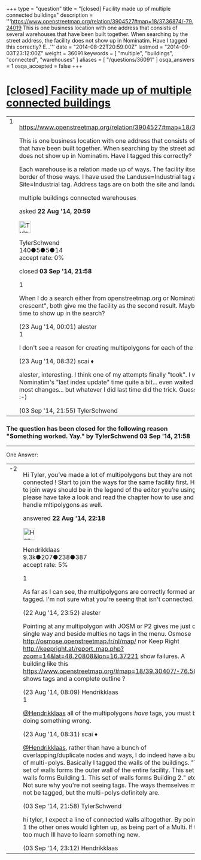 +++
type = "question"
title = "[closed] Facility made up of multiple connected buildings"
description = '''https://www.openstreetmap.org/relation/3904527#map=18/37.36874/-79.24019 This is one business location with one address that consists of several warehouses that have been built together. When searching by the street address, the facility does not show up in Nominatim. Have I tagged this correctly? E...'''
date = "2014-08-22T20:59:00Z"
lastmod = "2014-09-03T23:12:00Z"
weight = 36091
keywords = [ "multiple", "buildings", "connected", "warehouses" ]
aliases = [ "/questions/36091" ]
osqa_answers = 1
osqa_accepted = false
+++

<div class="headNormal">

# [\[closed\] Facility made up of multiple connected buildings](/questions/36091/facility-made-up-of-multiple-connected-buildings)

</div>

<div id="main-body">

<div id="askform">

<table id="question-table" style="width:100%;">
<colgroup>
<col style="width: 50%" />
<col style="width: 50%" />
</colgroup>
<tbody>
<tr>
<td style="width: 30px; vertical-align: top"><div class="vote-buttons">
<span id="post-36091-upvote" class="ajax-command post-vote up" rel="nofollow" title="I like this post (click again to cancel)"> </span>
<div id="post-36091-score" class="post-score" title="current number of votes">
1
</div>
<span id="post-36091-downvote" class="ajax-command post-vote down" rel="nofollow" title="I dont like this post (click again to cancel)"> </span> <span id="favorite-mark" class="ajax-command favorite-mark" rel="nofollow" title="mark/unmark this question as favorite (click again to cancel)"> </span>
<div id="favorite-count" class="favorite-count">
&#10;</div>
</div></td>
<td><div id="item-right">
<div class="question-body">
<p><a href="https://www.openstreetmap.org/relation/3904527#map=18/37.36874/-79.24019">https://www.openstreetmap.org/relation/3904527#map=18/37.36874/-79.24019</a></p>
<p>This is one business location with one address that consists of several warehouses that have been built together. When searching by the street address, the facility does not show up in Nominatim. Have I tagged this correctly?</p>
<p>Each warehouse is a relation made up of ways. The facility itself is the outside border of those ways. I have used the Landuse=Industrial tag as well as the Site=Industrial tag. Address tags are on both the site and landuse relations.</p>
</div>
<div id="question-tags" class="tags-container tags">
<span class="post-tag tag-link-multiple" rel="tag" title="see questions tagged &#39;multiple&#39;">multiple</span> <span class="post-tag tag-link-buildings" rel="tag" title="see questions tagged &#39;buildings&#39;">buildings</span> <span class="post-tag tag-link-connected" rel="tag" title="see questions tagged &#39;connected&#39;">connected</span> <span class="post-tag tag-link-warehouses" rel="tag" title="see questions tagged &#39;warehouses&#39;">warehouses</span>
</div>
<div id="question-controls" class="post-controls">
&#10;</div>
<div class="post-update-info-container">
<div class="post-update-info post-update-info-user">
<p>asked <strong>22 Aug '14, 20:59</strong></p>
<img src="https://secure.gravatar.com/avatar/5090467a1182e42ddceddb299e49b1c7?s=32&amp;d=identicon&amp;r=g" class="gravatar" width="32" height="32" alt="TylerSchwend&#39;s gravatar image" />
<p><span>TylerSchwend</span><br />
<span class="score" title="140 reputation points">140</span><span title="5 badges"><span class="badge1">●</span><span class="badgecount">5</span></span><span title="5 badges"><span class="silver">●</span><span class="badgecount">5</span></span><span title="14 badges"><span class="bronze">●</span><span class="badgecount">14</span></span><br />
<span class="accept_rate" title="Rate of the user&#39;s accepted answers">accept rate:</span> <span title="TylerSchwend has no accepted answers">0%</span></p>
</div>
<div class="post-update-info post-update-info-edited">
<p><span> closed <strong>03 Sep '14, 21:58</strong> </span></p>
</div>
</div>
<div id="comments-container-36091" class="comments-container">
<span id="36104"></span>
<div id="comment-36104" class="comment">
<div id="post-36104-score" class="comment-score">
1
</div>
<div class="comment-text">
<p>When I do a search either from openstreetmap.org or Nominatim for "1 ivy crescent", both give me the facility as the second result. Maybe it just took some time to show up in the search?</p>
</div>
<div id="comment-36104-info" class="comment-info">
<span class="comment-age">(23 Aug '14, 00:01)</span> <span class="comment-user userinfo">alester</span>
</div>
</div>
<span id="36114"></span>
<div id="comment-36114" class="comment">
<div id="post-36114-score" class="comment-score">
1
</div>
<div class="comment-text">
<p>I don't see a reason for creating multipolygons for each of the separate buildings.</p>
</div>
<div id="comment-36114-info" class="comment-info">
<span class="comment-age">(23 Aug '14, 08:32)</span> <span class="comment-user userinfo">scai ♦</span>
</div>
</div>
<span id="36567"></span>
<div id="comment-36567" class="comment">
<div id="post-36567-score" class="comment-score">
&#10;</div>
<div class="comment-text">
<p>alester, interesting. I think one of my attempts finally "took". I was looking at Nominatim's "last index update" time quite a bit... even waited a week between most changes... but whatever I did last time did the trick. Guess I won't touch it now. :-)</p>
</div>
<div id="comment-36567-info" class="comment-info">
<span class="comment-age">(03 Sep '14, 21:55)</span> <span class="comment-user userinfo">TylerSchwend</span>
</div>
</div>
</div>
<div id="comment-tools-36091" class="comment-tools">
&#10;</div>
<div class="clear">
&#10;</div>
<div id="comment-36091-form-container" class="comment-form-container">
&#10;</div>
<div class="clear">
&#10;</div>
</div></td>
</tr>
</tbody>
</table>

<div class="question-status" style="margin-bottom:15px">

### The question has been closed for the following reason "Something worked. Yay." by TylerSchwend 03 Sep '14, 21:58

</div>

------------------------------------------------------------------------

<div class="tabBar">

<span id="sort-top"></span>

<div class="headQuestions">

One Answer:

</div>

</div>

<span id="36093"></span>

<div id="answer-container-36093" class="answer">

<table style="width:100%;">
<colgroup>
<col style="width: 50%" />
<col style="width: 50%" />
</colgroup>
<tbody>
<tr>
<td style="width: 30px; vertical-align: top"><div class="vote-buttons">
<span id="post-36093-upvote" class="ajax-command post-vote up" rel="nofollow" title="I like this post (click again to cancel)"> </span>
<div id="post-36093-score" class="post-score" title="current number of votes">
-2
</div>
<span id="post-36093-downvote" class="ajax-command post-vote down" rel="nofollow" title="I dont like this post (click again to cancel)"> </span>
</div></td>
<td><div class="item-right">
<div class="answer-body">
<p>Hi Tyler, you’ve made a lot of multipolygons but they are not connected ! Start to join the ways for the same facility first. How to join ways should be in the legend of the editor you’re using, please have take a look and read the chapter how to use and handle mltipolygons as well.</p>
</div>
<div class="answer-controls post-controls">
&#10;</div>
<div class="post-update-info-container">
<div class="post-update-info post-update-info-user">
<p>answered <strong>22 Aug '14, 22:18</strong></p>
<img src="https://secure.gravatar.com/avatar/742e93034cd38ad243f7ab26f350b659?s=32&amp;d=identicon&amp;r=g" class="gravatar" width="32" height="32" alt="Hendrikklaas&#39;s gravatar image" />
<p><span>Hendrikklaas</span><br />
<span class="score" title="9286 reputation points"><span>9.3k</span></span><span title="207 badges"><span class="badge1">●</span><span class="badgecount">207</span></span><span title="238 badges"><span class="silver">●</span><span class="badgecount">238</span></span><span title="387 badges"><span class="bronze">●</span><span class="badgecount">387</span></span><br />
<span class="accept_rate" title="Rate of the user&#39;s accepted answers">accept rate:</span> <span title="Hendrikklaas has 39 accepted answers">5%</span></p>
</div>
</div>
<div id="comments-container-36093" class="comments-container">
<span id="36102"></span>
<div id="comment-36102" class="comment">
<div id="post-36102-score" class="comment-score">
1
</div>
<div class="comment-text">
<p>As far as I can see, the multipolygons are correctly formed and tagged. I'm not sure what you're seeing that isn't connected.</p>
</div>
<div id="comment-36102-info" class="comment-info">
<span class="comment-age">(22 Aug '14, 23:52)</span> <span class="comment-user userinfo">alester</span>
</div>
</div>
<span id="36112"></span>
<div id="comment-36112" class="comment">
<div id="post-36112-score" class="comment-score">
&#10;</div>
<div class="comment-text">
<p>Pointing at any multipolygon with JOSM or P2 gives me just one single way and beside multies no tags in the menu. Osmose <a href="http://osmose.openstreetmap.fr/nl/map/">http://osmose.openstreetmap.fr/nl/map/</a> nor Keep Right <a href="http://keepright.at/report_map.php?zoom=14&amp;lat=48.20808&amp;lon=16.37221">http://keepright.at/report_map.php?zoom=14&amp;lat=48.20808&amp;lon=16.37221</a> show failures. A building like this <a href="https://www.openstreetmap.org/#map=18/39.30407/-76.56730">https://www.openstreetmap.org/#map=18/39.30407/-76.56730</a> shows tags and a complete outline ?</p>
</div>
<div id="comment-36112-info" class="comment-info">
<span class="comment-age">(23 Aug '14, 08:09)</span> <span class="comment-user userinfo">Hendrikklaas</span>
</div>
</div>
<span id="36113"></span>
<div id="comment-36113" class="comment">
<div id="post-36113-score" class="comment-score">
1
</div>
<div class="comment-text">
<p><a href="https://help.openstreetmap.org/users/3443/hendrikklaas">@Hendrikklaas</a> all of the multipolygons <em>have</em> tags, you must be doing something wrong.</p>
</div>
<div id="comment-36113-info" class="comment-info">
<span class="comment-age">(23 Aug '14, 08:31)</span> <span class="comment-user userinfo">scai ♦</span>
</div>
</div>
<span id="36568"></span>
<div id="comment-36568" class="comment">
<div id="post-36568-score" class="comment-score">
&#10;</div>
<div class="comment-text">
<p><a href="https://help.openstreetmap.org/users/3443/hendrikklaas">@Hendrikklaas</a>, rather than have a bunch of overlapping/duplicate nodes and ways, I do indeed have a bunch of multi-polys. Basically I tagged the walls of the buildings. "This set of walls forms the outer wall of the entire facility. This set of walls forms Building 1. This set of walls forms Building 2." etc. Not sure why you're not seeing tags. The ways themselves may not be tagged, but the multi-polys definitely are.</p>
</div>
<div id="comment-36568-info" class="comment-info">
<span class="comment-age">(03 Sep '14, 21:58)</span> <span class="comment-user userinfo">TylerSchwend</span>
</div>
</div>
<span id="36569"></span>
<div id="comment-36569" class="comment">
<div id="post-36569-score" class="comment-score">
&#10;</div>
<div class="comment-text">
<p>hi tyler, I expect a line of connected walls alltogether. By pointing 1 the other ones would lighten up, as being part of a Multi. If thats too much Ill have to learn something new.</p>
</div>
<div id="comment-36569-info" class="comment-info">
<span class="comment-age">(03 Sep '14, 23:12)</span> <span class="comment-user userinfo">Hendrikklaas</span>
</div>
</div>
</div>
<div id="comment-tools-36093" class="comment-tools">
&#10;</div>
<div class="clear">
&#10;</div>
<div id="comment-36093-form-container" class="comment-form-container">
&#10;</div>
<div class="clear">
&#10;</div>
</div></td>
</tr>
</tbody>
</table>

</div>

<div class="paginator-container-left">

</div>

</div>

</div>


